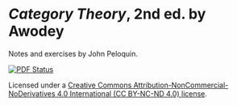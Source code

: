 # _Category Theory_, 2nd ed. by Awodey
Notes and exercises by John Peloquin.

[![PDF Status](https://www.sharelatex.com/github/repos/blargoner/math-categories-awodey/builds/latest/badge.svg)](https://www.sharelatex.com/github/repos/blargoner/math-categories-awodey/builds/latest/output.pdf)

Licensed under a [Creative Commons Attribution-NonCommercial-NoDerivatives 4.0 International (CC BY-NC-ND 4.0) license](http://creativecommons.org/licenses/by-nc-nd/4.0/).

